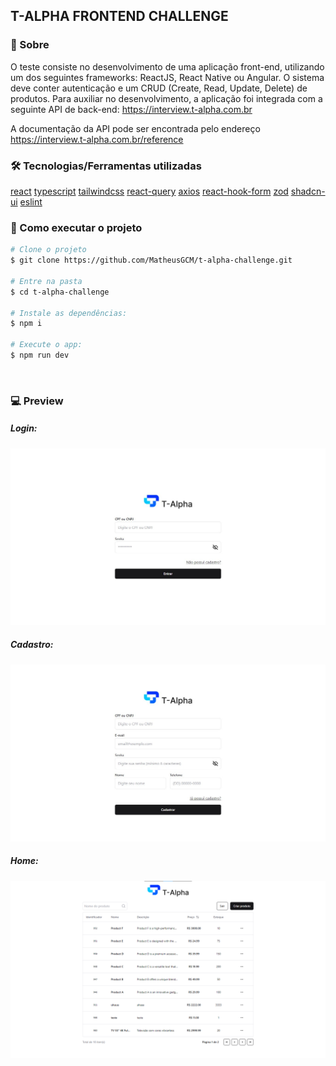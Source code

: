 ## T-ALPHA FRONTEND CHALLENGE

### 🤔 Sobre
O teste consiste no desenvolvimento de uma aplicação front-end, utilizando um dos seguintes frameworks: ReactJS, React Native ou Angular. O sistema deve conter autenticação e um CRUD (Create, Read, Update, Delete) de produtos. Para auxiliar no desenvolvimento, a aplicação foi integrada com a seguinte API de back-end: https://interview.t-alpha.com.br

A documentação da API pode ser encontrada pelo endereço https://interview.t-alpha.com.br/reference

### 🛠 Tecnologias/Ferramentas utilizadas

[react]
[typescript]
[tailwindcss]
[react-query]
[axios]
[react-hook-form]
[zod]
[shadcn-ui]
[eslint]


### 🚀 Como executar o projeto

```bash
# Clone o projeto
$ git clone https://github.com/MatheusGCM/t-alpha-challenge.git

# Entre na pasta
$ cd t-alpha-challenge

# Instale as dependências:
$ npm i

# Execute o app:
$ npm run dev
```
<br/>

### 💻 Preview

##### Login:
![alt text](./public/login.png)

##### Cadastro:
![alt text](./public/cadastro.png)

##### Home:
![alt text](./public/home.png)

[typescript]: https://www.typescriptlang.org/
[eslint]: https://eslint.org/
[react]: https://react.dev/
[tailwindcss]: https://tailwindcss.com/
[react-hook-form]: https://react-hook-form.com/
[zod]: https://zod.dev/
[react-query]: https://tanstack.com/query/v3
[axios]: https://axios-http.com/ptbr/
[shadcn-ui]: https://ui.shadcn.com/
